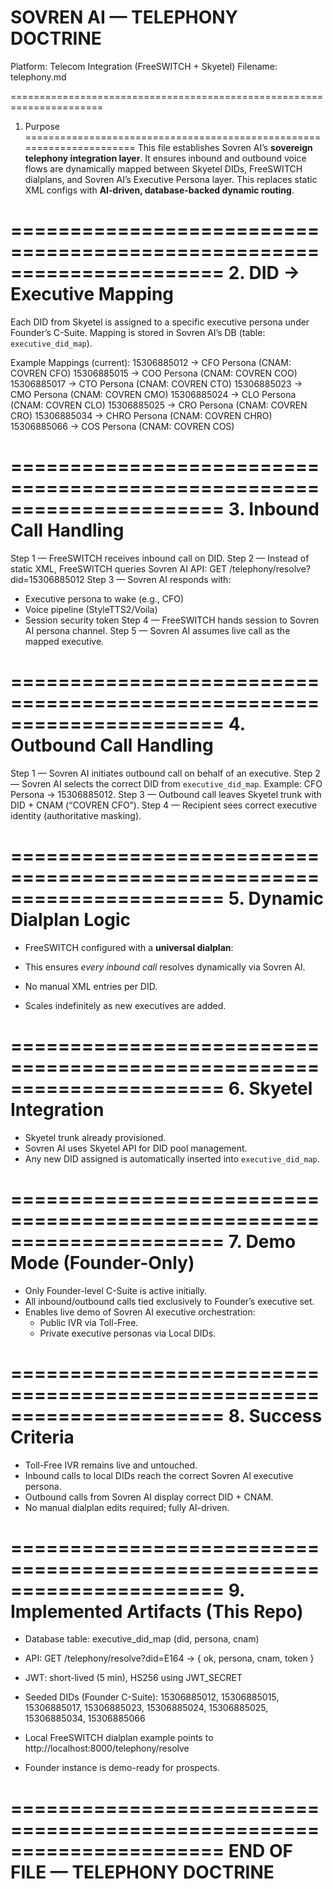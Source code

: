 # SOVREN AI — TELEPHONY DOCTRINE
Platform: Telecom Integration (FreeSWITCH + Skyetel)
Filename: telephony.md

======================================================================
1. Purpose
======================================================================
This file establishes Sovren AI’s **sovereign telephony integration layer**.
It ensures inbound and outbound voice flows are dynamically mapped between Skyetel DIDs, FreeSWITCH dialplans, and Sovren AI’s Executive Persona layer.
This replaces static XML configs with **AI-driven, database-backed dynamic routing**.

======================================================================
2. DID → Executive Mapping
======================================================================
Each DID from Skyetel is assigned to a specific executive persona under Founder’s C-Suite.
Mapping is stored in Sovren AI’s DB (table: `executive_did_map`).

Example Mappings (current):
15306885012 → CFO Persona (CNAM: COVREN CFO)
15306885015 → COO Persona (CNAM: COVREN COO)
15306885017 → CTO Persona (CNAM: COVREN CTO)
15306885023 → CMO Persona (CNAM: COVREN CMO)
15306885024 → CLO Persona (CNAM: COVREN CLO)
15306885025 → CRO Persona (CNAM: COVREN CRO)
15306885034 → CHRO Persona (CNAM: COVREN CHRO)
15306885066 → COS Persona (CNAM: COVREN COS)

======================================================================
3. Inbound Call Handling
======================================================================
Step 1 — FreeSWITCH receives inbound call on DID.
Step 2 — Instead of static XML, FreeSWITCH queries Sovren AI API:
   GET /telephony/resolve?did=15306885012
Step 3 — Sovren AI responds with:
   - Executive persona to wake (e.g., CFO)
   - Voice pipeline (StyleTTS2/Voila)
   - Session security token
Step 4 — FreeSWITCH hands session to Sovren AI persona channel.
Step 5 — Sovren AI assumes live call as the mapped executive.

======================================================================
4. Outbound Call Handling
======================================================================
Step 1 — Sovren AI initiates outbound call on behalf of an executive.
Step 2 — Sovren AI selects the correct DID from `executive_did_map`.
   Example: CFO Persona → 15306885012.
Step 3 — Outbound call leaves Skyetel trunk with DID + CNAM (“COVREN CFO”).
Step 4 — Recipient sees correct executive identity (authoritative masking).

======================================================================
5. Dynamic Dialplan Logic
======================================================================
- FreeSWITCH configured with a **universal dialplan**:
   <extension name="dynamic">
     <condition field="destination_number" expression="^(\d+)$">
       <action application="http_request" data="http://localhost:8000/telephony/resolve?did=$1"/>
     </condition>
   </extension>

- This ensures *every inbound call* resolves dynamically via Sovren AI.
- No manual XML entries per DID.
- Scales indefinitely as new executives are added.

======================================================================
6. Skyetel Integration
======================================================================
- Skyetel trunk already provisioned.
- Sovren AI uses Skyetel API for DID pool management.
- Any new DID assigned is automatically inserted into `executive_did_map`.

======================================================================
7. Demo Mode (Founder-Only)
======================================================================
- Only Founder-level C-Suite is active initially.
- All inbound/outbound calls tied exclusively to Founder’s executive set.
- Enables live demo of Sovren AI executive orchestration:
   - Public IVR via Toll-Free.
   - Private executive personas via Local DIDs.

======================================================================
8. Success Criteria
======================================================================
- Toll-Free IVR remains live and untouched.
- Inbound calls to local DIDs reach the correct Sovren AI executive persona.
- Outbound calls from Sovren AI display correct DID + CNAM.
- No manual dialplan edits required; fully AI-driven.

======================================================================
9. Implemented Artifacts (This Repo)
======================================================================
- Database table: executive_did_map (did, persona, cnam)
- API: GET /telephony/resolve?did=E164 → { ok, persona, cnam, token }
- JWT: short-lived (5 min), HS256 using JWT_SECRET
- Seeded DIDs (Founder C-Suite): 15306885012, 15306885015, 15306885017, 15306885023, 15306885024, 15306885025, 15306885034, 15306885066
- Local FreeSWITCH dialplan example points to http://localhost:8000/telephony/resolve

- Founder instance is demo-ready for prospects.

======================================================================
END OF FILE — TELEPHONY DOCTRINE
======================================================================
